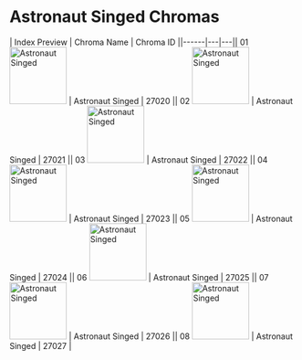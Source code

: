 # Astronaut Singed Chromas

| Index  Preview | Chroma Name | Chroma ID ||------|---|---|| 01  <img src='https://raw.communitydragon.org/latest/plugins/rcp-be-lol-game-data/global/default/v1/champion-chroma-images/27/27020.png' alt='Astronaut Singed' width='100'> | Astronaut Singed | 27020 || 02  <img src='https://raw.communitydragon.org/latest/plugins/rcp-be-lol-game-data/global/default/v1/champion-chroma-images/27/27021.png' alt='Astronaut Singed' width='100'> | Astronaut Singed | 27021 || 03  <img src='https://raw.communitydragon.org/latest/plugins/rcp-be-lol-game-data/global/default/v1/champion-chroma-images/27/27022.png' alt='Astronaut Singed' width='100'> | Astronaut Singed | 27022 || 04  <img src='https://raw.communitydragon.org/latest/plugins/rcp-be-lol-game-data/global/default/v1/champion-chroma-images/27/27023.png' alt='Astronaut Singed' width='100'> | Astronaut Singed | 27023 || 05  <img src='https://raw.communitydragon.org/latest/plugins/rcp-be-lol-game-data/global/default/v1/champion-chroma-images/27/27024.png' alt='Astronaut Singed' width='100'> | Astronaut Singed | 27024 || 06  <img src='https://raw.communitydragon.org/latest/plugins/rcp-be-lol-game-data/global/default/v1/champion-chroma-images/27/27025.png' alt='Astronaut Singed' width='100'> | Astronaut Singed | 27025 || 07  <img src='https://raw.communitydragon.org/latest/plugins/rcp-be-lol-game-data/global/default/v1/champion-chroma-images/27/27026.png' alt='Astronaut Singed' width='100'> | Astronaut Singed | 27026 || 08  <img src='https://raw.communitydragon.org/latest/plugins/rcp-be-lol-game-data/global/default/v1/champion-chroma-images/27/27027.png' alt='Astronaut Singed' width='100'> | Astronaut Singed | 27027 |